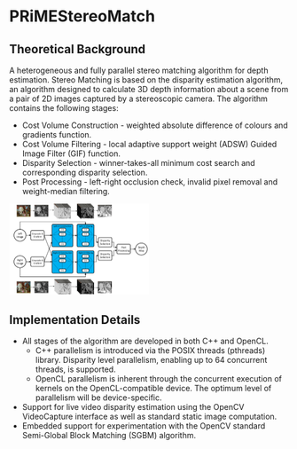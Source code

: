 # PRiMEStereoMatch

## Theoretical Background

A heterogeneous and fully parallel stereo matching algorithm for depth estimation. Stereo Matching is based on the disparity estimation algorithm, an algorithm designed to calculate 3D depth information about a scene from a pair of 2D images captured by a stereoscopic camera. The algorithm contains the following stages:

* Cost Volume Construction - weighted absolute difference of colours and gradients function.
* Cost Volume Filtering - local adaptive support weight (ADSW) Guided Image Filter (GIF) function.  
* Disparity Selection - winner-takes-all minimum cost search and corresponding disparity selection.  
* Post Processing - left-right occlusion check, invalid pixel removal and weight-median filtering.  

<img src="docs/de_bd.png" alt="Disparity esitmation process block diagram" width=50%>

## Implementation Details

* All stages of the algorithm are developed in both C++ and OpenCL.  
	* C++ parallelism is introduced via the POSIX threads (pthreads) library. Disparity level parallelism, enabling up to 64 concurrent threads, is supported.  
	* OpenCL parallelism is inherent through the concurrent execution of kernels on the OpenCL-compatible device. The optimum level of parallelism will be device-specific.  
* Support for live video disparity estimation using the OpenCV VideoCapture interface as well as standard static image computation.
* Embedded support for experimentation with the OpenCV standard Semi-Global Block Matching (SGBM) algorithm.
